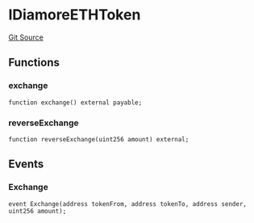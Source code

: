 # IDiamoreETHToken
[Git Source](https://github.com/DiamoreMarket/smart_contracts_sol/blob/1a7495662ef29cdbb3e771f245da1f2d67f4e41e/contracts/interfaces/IDiamoreETHToken.sol)


## Functions
### exchange


```solidity
function exchange() external payable;
```

### reverseExchange


```solidity
function reverseExchange(uint256 amount) external;
```

## Events
### Exchange

```solidity
event Exchange(address tokenFrom, address tokenTo, address sender, uint256 amount);
```

